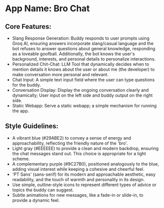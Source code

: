# **App Name**: Bro Chat

## Core Features:

- Slang Response Generation: Buddy responds to user prompts using Groq AI, ensuring answers incorporate slang/casual language and the bot refuses to answer questions about general knowledge, responding as a loveable goofball. Additionally, the bot knows the user's background, interests, and personal details to personalize interactions.
- Personalized Chit-Chat: LLM Tool that dynamically decides when to mention details it knows about the user or about me (the developer) to make conversation more personal and relevant.
- Chat Input: A simple text input field where the user can type questions for the buddy.
- Conversation Display: Display the ongoing conversation clearly and dynamically; User input on the left side and buddy output on the right side.
- Static Webapp: Serve a static webapp; a simple mechanism for running the app.

## Style Guidelines:

- A vibrant blue (#29ABE2) to convey a sense of energy and approachability, reflecting the friendly nature of the 'bro'.
- Light gray (#EEEEEE) to provide a clean and modern backdrop, ensuring the chat messages stand out. This choice is appropriate for a light scheme.
- A complementary purple (#9C27B0), positioned analogously to the blue, adding visual interest while keeping a cohesive and cheerful feel.
- 'PT Sans' (sans-serif) for its modern and approachable aesthetic, easy readability, and the touch of warmth and personality in its design.
- Use simple, outline-style icons to represent different types of advice or topics the buddy can suggest.
- Subtle animations for new messages, like a fade-in or slide-in, to provide a dynamic feel.